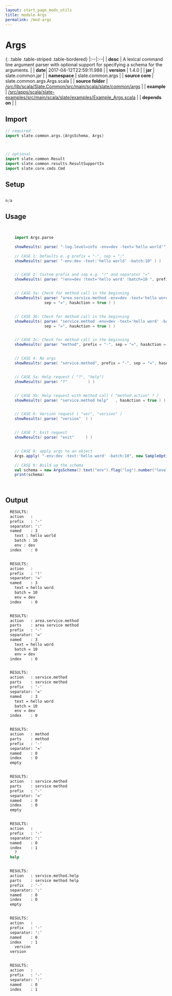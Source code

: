 ```yaml
---
layout: start_page_mods_utils
title: module Args
permalink: /mod-args
---
```


# Args

{: .table .table-striped .table-bordered}
|:--|:--|
| **desc** | A lexical command line argument parser with optional support for specifying a schema for the arguments. | 
| **date**| 2017-04-12T22:59:11.988 |
| **version** | 1.4.0  |
| **jar** | slate.common.jar  |
| **namespace** | slate.common.args  |
| **source core** | slate.common.args.Args.scala  |
| **source folder** | [/src/lib/scala/Slate.Common/src/main/scala/slate/common/args](https://github.com/code-helix/slatekit/tree/master/src/lib/scala/Slate.Common/src/main/scala/slate/common/args)  |
| **example** | [/src/apps/scala/slate-examples/src/main/scala/slate/examples/Example_Args.scala](https://github.com/code-helix/slatekit/tree/master/src/apps/scala/slate-examples/src/main/scala/slate/examples/Example_Args.scala) |
| **depends on** |   |

## Import
```scala 
// required 
import slate.common.args.{ArgsSchema, Args}



// optional 
import slate.common.Result
import slate.common.results.ResultSupportIn
import slate.core.cmds.Cmd


```

## Setup
```scala

n/a

```

## Usage
```scala


    import Args.parse

    showResults( parse( "-log.level=info -env=dev -text='hello world'", sep="=", hasAction = true ) )

    // CASE 1: Defaults e..g prefix = "-", sep = ":"
    showResults( parse( "-env:dev -text:'hello world' -batch:10" ) )


    // CASE 2: Custom prefix and sep e.g. "!" and separator "="
    showResults( parse( "!env=dev !text='hello word' !batch=10 ", prefix = "!", sep = "=" ) )


    // CASE 3a: Check for method call in the beginning
    showResults( parse( "area.service.method -env=dev -text='hello word' -batch=10", prefix = "-",
                 sep = "=", hasAction = true ) )


    // CASE 3b: Check for method call in the beginning
    showResults( parse( "service.method -env=dev -text='hello word' -batch=10", prefix = "-",
                 sep = "=", hasAction = true ) )


    // CASE 3c: Check for method call in the beginning
    showResults( parse( "method", prefix = "-", sep = "=", hasAction = true ) )


    // CASE 4: No args
    showResults( parse( "service.method", prefix = "-", sep = "=", hasAction = true ) )


    // CASE 5a: Help request ( "?", "help")
    showResults( parse( "?"         ) )


    // CASE 5b: Help request with method call ( "method.action" ? )
    showResults( parse( "service.method help"   , hasAction = true ) )


    // CASE 6: Version request ( "ver", "version" )
    showResults( parse( "version"  ) )


    // CASE 7: Exit request
    showResults( parse( "exit"     ) )


    // CASE 8: apply args to an object
    Args.apply( "-env:dev -text:'hello word' -batch:10", new SampleOptions(), "-", ":", true)

    // CASE 9: Build up the schema
    val schema = new ArgsSchema().text("env").flag("log").number("level")
    print(schema)

    

```


## Output

```bat
  RESULTS:
  action   :
  prefix   : '-'
  separator: ':'
  named    : 3
  	text : hello world
  	batch : 10
  	env : dev
  index    : 0


  RESULTS:
  action   :
  prefix   : '!'
  separator: '='
  named    : 3
  	text = hello word
  	batch = 10
  	env = dev
  index    : 0


  RESULTS:
  action   : area.service.method
  parts    : area service method
  prefix   : '-'
  separator: '='
  named    : 3
  	text = hello word
  	batch = 10
  	env = dev
  index    : 0


  RESULTS:
  action   : service.method
  parts    : service method
  prefix   : '-'
  separator: '='
  named    : 3
  	text = hello word
  	batch = 10
  	env = dev
  index    : 0


  RESULTS:
  action   : method
  parts    : method
  prefix   : '-'
  separator: '='
  named    : 0
  index    : 0
  empty


  RESULTS:
  action   : service.method
  parts    : service method
  prefix   : '-'
  separator: '='
  named    : 0
  index    : 0
  empty


  RESULTS:
  action   :
  prefix   : '-'
  separator: ':'
  named    : 0
  index    : 1
  	?
  help


  RESULTS:
  action   : service.method.help
  parts    : service method help
  prefix   : '-'
  separator: ':'
  named    : 0
  index    : 0
  empty


  RESULTS:
  action   :
  prefix   : '-'
  separator: ':'
  named    : 0
  index    : 1
  	version
  version


  RESULTS:
  action   :
  prefix   : '-'
  separator: ':'
  named    : 0
  index    : 1

```
  
